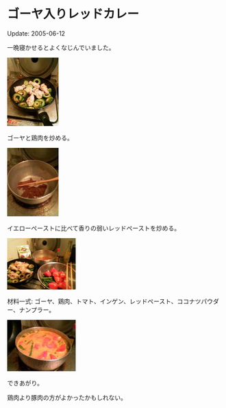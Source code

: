 ゴーヤ入りレッドカレー
=====

Update: 2005-06-12

一晩寝かせるとよくなじんでいました。

![](20050612_0.jpg)

ゴーヤと鶏肉を炒める。

![](20050612_1.jpg)

イエローペーストに比べて香りの弱いレッドペーストを炒める。

![](20050612_2.jpg)

材料一式: ゴーヤ、鶏肉、トマト、インゲン、レッドペースト、ココナツパウダー、ナンプラー。

![](20050612_3.jpg)

できあがり。

鶏肉より豚肉の方がよかったかもしれない。
